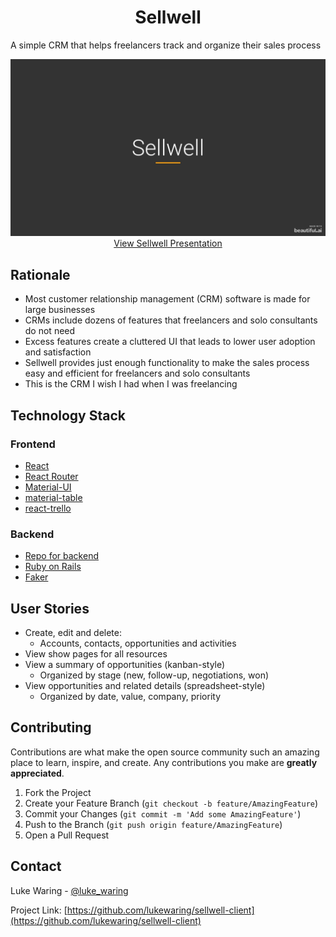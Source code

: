 <h1 align="center">Sellwell</h1>

<p>A simple CRM that helps freelancers track and organize their sales process</p>

<p align="center"><a href="https://www.beautiful.ai/player/-M7cwadhXFOa1WvCQpIc" target="_blank"><img src="public/sellwell.jpeg" alt="Cover slide of Sellwell deck">View Sellwell Presentation</a></p>

## Rationale

- Most customer relationship management (CRM) software is made for large businesses
- CRMs include dozens of features that freelancers and solo consultants do not need
- Excess features create a cluttered UI that leads to lower user adoption and satisfaction
- Sellwell provides just enough functionality to make the sales process easy and efficient for freelancers and solo consultants
- This is the CRM I wish I had when I was freelancing

## Technology Stack

### Frontend
- [React](https://reactjs.org/)
- [React Router](https://reacttraining.com/react-router/)
- [Material-UI](https://material-ui.com/)
- [material-table](https://material-table.com/)
- [react-trello](https://github.com/rcdexta/react-trello)

### Backend
- [Repo for backend](https://github.com/lukewaring/sellwell-api)
- [Ruby on Rails](https://rubyonrails.org/)
- [Faker](https://github.com/faker-ruby/faker)

## User Stories

- Create, edit and delete:
    - Accounts, contacts, opportunities and activities
- View show pages for all resources
- View a summary of opportunities (kanban-style)
    - Organized by stage (new, follow-up, negotiations, won)
- View opportunities and related details (spreadsheet-style)
    - Organized by date, value, company, priority

## Contributing

Contributions are what make the open source community such an amazing place to learn, inspire, and create. Any contributions you make are **greatly appreciated**.

1. Fork the Project
2. Create your Feature Branch (`git checkout -b feature/AmazingFeature`)
3. Commit your Changes (`git commit -m 'Add some AmazingFeature'`)
4. Push to the Branch (`git push origin feature/AmazingFeature`)
5. Open a Pull Request

## Contact

Luke Waring - [@luke_waring](https://twitter.com/luke_waring)

Project Link: [https://github.com/lukewaring/sellwell-client](https://github.com/lukewaring/sellwell-client)
